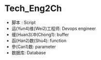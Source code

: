 # Tech_Eng2Ch
- 脚本 : Script
- 运(Yun4)维(Wei2)工程师: Devops engineer
- 缓(Huan3)冲(Chong1): buffer
- 函(Han2)数(Shu4): function
- 參(Can1)数: parameter
- 数据库: Database
